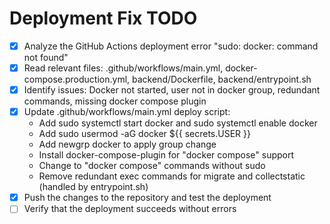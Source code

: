 # Deployment Fix TODO

- [x] Analyze the GitHub Actions deployment error "sudo: docker: command not found"
- [x] Read relevant files: .github/workflows/main.yml, docker-compose.production.yml, backend/Dockerfile, backend/entrypoint.sh
- [x] Identify issues: Docker not started, user not in docker group, redundant commands, missing docker compose plugin
- [x] Update .github/workflows/main.yml deploy script:
  - Add sudo systemctl start docker and sudo systemctl enable docker
  - Add sudo usermod -aG docker ${{ secrets.USER }}
  - Add newgrp docker to apply group change
  - Install docker-compose-plugin for "docker compose" support
  - Change to "docker compose" commands without sudo
  - Remove redundant exec commands for migrate and collectstatic (handled by entrypoint.sh)
- [x] Push the changes to the repository and test the deployment
- [ ] Verify that the deployment succeeds without errors
